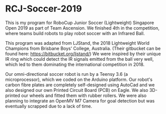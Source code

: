 # RCJ-Soccer-2019

This is my program for RoboCup Junior Soccer (Lightweight) Singapore Open 2019 as part of Team Ascension. We finished 4th in the competition, where teams build robots to play robot soccer with an Infrared Ball.

This program was adapted from LJStand, the 2018 Lightweight World Champions from Brisbane Boys' College, Australia. (Their gitbucket can be found here: https://bitbucket.org/ljstand/)
We were inspired by their unique IR ring which could detect the IR signals emitted from the ball very well, which led to them dominating the international competition in 2018.

Our omni-directional soccer robot is run by a Teensy 3.6 (a microprocessor), which we coded on the Arduino platform. 
Our robot's carbon fibre plates are completely self-designed using AutoCad and we also designed our own Printed Circuit Board (PCB) on Eagle.
We also 3D-printed our wheels and fitted them with rubber rollers. We were also planning to integrate an OpenMV M7 Camera for goal detection but was eventually scrapped due to a lack of time.
